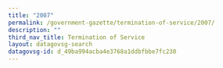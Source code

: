 ```yaml
---
title: "2007"
permalink: /government-gazette/termination-of-service/2007/
description: ""
third_nav_title: Termination of Service
layout: datagovsg-search
datagovsg-id: d_49ba994acba4e3768a1ddbfbbe7fc230
---
```

